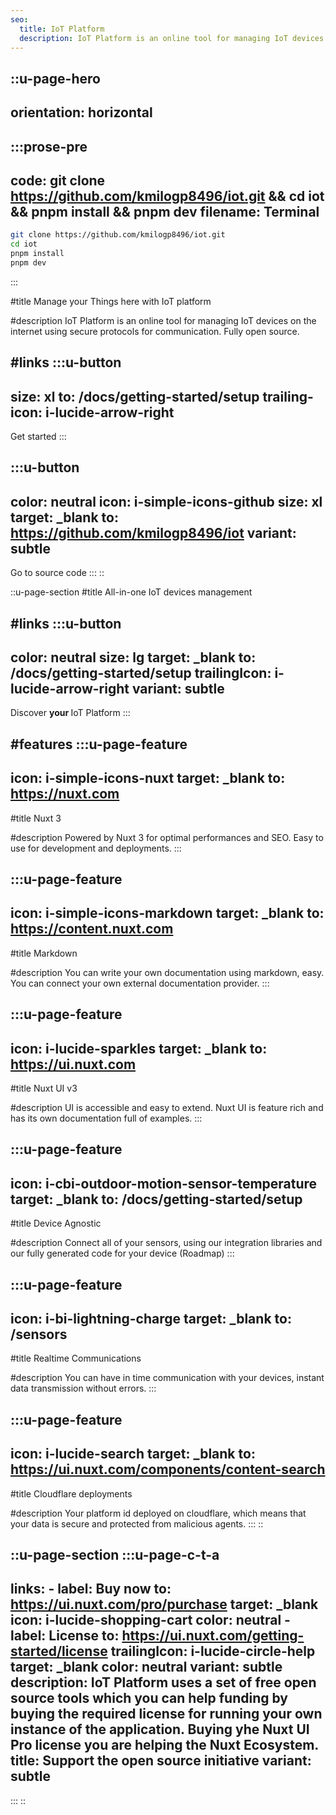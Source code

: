 ```yaml
---
seo:
  title: IoT Platform
  description: IoT Platform is an online tool for managing IoT devices on the internet using safe protocols
---
```


::u-page-hero
---
orientation: horizontal
---
  :::prose-pre
  ---
  code: git clone https://github.com/kmilogp8496/iot.git && cd iot && pnpm install && pnpm dev
  filename: Terminal
  ---
  ```bash
  git clone https://github.com/kmilogp8496/iot.git 
  cd iot 
  pnpm install 
  pnpm dev
  ```
  :::

#title
Manage your Things here with IoT platform

#description
IoT Platform is an online tool for managing IoT devices on the internet using secure protocols for communication. Fully open source.

#links
  :::u-button
  ---
  size: xl
  to: /docs/getting-started/setup
  trailing-icon: i-lucide-arrow-right
  ---
  Get started
  :::

  :::u-button
  ---
  color: neutral
  icon: i-simple-icons-github
  size: xl
  target: _blank
  to: https://github.com/kmilogp8496/iot
  variant: subtle
  ---
  Go to source code
  :::
::

::u-page-section
#title
All-in-one IoT devices management

#links
  :::u-button
  ---
  color: neutral
  size: lg
  target: _blank
  to: /docs/getting-started/setup
  trailingIcon: i-lucide-arrow-right
  variant: subtle
  ---
  Discover <b> your </b> IoT Platform
  :::

#features
  :::u-page-feature
  ---
  icon: i-simple-icons-nuxt
  target: _blank
  to: https://nuxt.com
  ---
  #title
  Nuxt 3
  
  #description
  Powered by Nuxt 3 for optimal performances and SEO. Easy to use for development and deployments.
  :::

  :::u-page-feature
  ---
  icon: i-simple-icons-markdown
  target: _blank
  to: https://content.nuxt.com
  ---
  #title
  Markdown
  
  #description
  You can write your own documentation using markdown, easy. You can connect your own external documentation provider.
  :::

  :::u-page-feature
  ---
  icon: i-lucide-sparkles
  target: _blank
  to: https://ui.nuxt.com
  ---
  #title
  Nuxt UI v3
  
  #description
  UI is accessible and easy to extend. Nuxt UI is feature rich and has its own documentation full of examples.
  :::

  :::u-page-feature
  ---
  icon: i-cbi-outdoor-motion-sensor-temperature
  target: _blank
  to: /docs/getting-started/setup
  ---
  #title
  Device Agnostic
  
  #description
  Connect all of your sensors, using our integration libraries and our fully generated code for your device (Roadmap)
  :::

  :::u-page-feature
  ---
  icon: i-bi-lightning-charge
  target: _blank
  to: /sensors
  ---
  #title
  Realtime Communications
  
  #description
  You can have in time communication with your devices, instant data transmission without errors.
  :::

  :::u-page-feature
  ---
  icon: i-lucide-search
  target: _blank
  to: https://ui.nuxt.com/components/content-search
  ---
  #title
  Cloudflare deployments
  
  #description
  Your platform id deployed on cloudflare, which means that your data is secure and protected from malicious agents.
  :::
::

::u-page-section
  :::u-page-c-t-a
  ---
  links:
    - label: Buy now
      to: https://ui.nuxt.com/pro/purchase
      target: _blank
      icon: i-lucide-shopping-cart
      color: neutral
    - label: License
      to: https://ui.nuxt.com/getting-started/license
      trailingIcon: i-lucide-circle-help
      target: _blank
      color: neutral
      variant: subtle
  description: IoT Platform uses a set of free open source tools which you can help funding by buying the required license for running your own instance of the application. Buying yhe Nuxt UI Pro license you are helping the Nuxt Ecosystem.
  title: Support the open source initiative
  variant: subtle
  ---
  :::
::